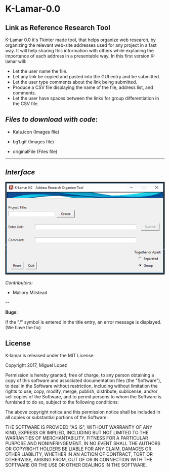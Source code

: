 # K-Lamar-0.0
Link as Reference Research Tool
---
 K-Lamar 0.0 it's Tkinter made tool, that helps organize web research, by organizing the relevant web-site addresses used for any project in a fast way. It will help sharing this information with others while explaning the importance of each address in a presentable way. In this first version K-lamar will: 
* Let the user name the file.
* Let any link be copied and pasted into the GUI entry and be submitted.
* Let the user type comments about the link being submitted.
* Produce a CSV file displaying the name of the file, address list, and comments.
* Let the user have spaces between the links for group differentiation in the CSV file.


*Files to download with code*:
---

* Kala.icon (Images file)

* bg1.gif (Images file)

* originalFile (Files file)

---


*Interface*
---


![](Images/Interface.PNG)

*Contributors:*
* Mallory Milstead

--



**Bugs:**

If the "/" symbol is entered in the title entry, an error message is displayed.(We have the fix)

## License
K-lamar is released under the MIT License 

Copyright 2017, Miguel Lopez

Permission is hereby granted, free of charge, to any person obtaining a copy of this software and associated documentation files (the "Software"), to deal in the Software without restriction, including without limitation the rights to use, copy, modify, merge, publish, distribute, sublicense, and/or sell copies of the Software, and to permit persons to whom the Software is furnished to do so, subject to the following conditions:

The above copyright notice and this permission notice shall be included in all copies or substantial portions of the Software.

THE SOFTWARE IS PROVIDED "AS IS", WITHOUT WARRANTY OF ANY KIND, EXPRESS OR IMPLIED, INCLUDING BUT NOT LIMITED TO THE WARRANTIES OF MERCHANTABILITY, FITNESS FOR A PARTICULAR PURPOSE AND NONINFRINGEMENT. IN NO EVENT SHALL THE AUTHORS OR COPYRIGHT HOLDERS BE LIABLE FOR ANY CLAIM, DAMAGES OR OTHER LIABILITY, WHETHER IN AN ACTION OF CONTRACT, TORT OR OTHERWISE, ARISING FROM, OUT OF OR IN CONNECTION WITH THE SOFTWARE OR THE USE OR OTHER DEALINGS IN THE SOFTWARE.
